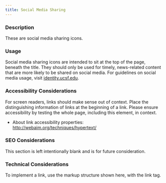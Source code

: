 ```yaml
---
title: Social Media Sharing
---
```


### Description
These are social media sharing icons.

### Usage
Social media sharing icons are intended to sit at the top of the page, beneath the title. They should only be used for timely, news-related content that are more likely to be shared on social media. For guidelines on social media usage, visit <a href="https://identity.ucsf.edu" target="_blank">identity.ucsf.edu</a>.

### Accessibility Considerations
For screen readers, links should make sense out of context. Place the distinguishing information of links at the beginning of a link. Please ensure accessibility by testing the whole page, including this element, in context.

* About link accessibility properties: http://webaim.org/techniques/hypertext/

### SEO Considerations
This section is left intentionally blank and is for future consideration.

### Technical Considerations
To implement a link, use the markup structure shown here, with the link tag.
